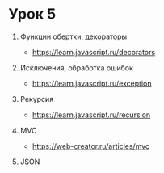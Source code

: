 # Урок 5

1. Функции обертки, декораторы
    - https://learn.javascript.ru/decorators

2. Исключения, обработка ошибок
    - https://learn.javascript.ru/exception

3. Рекурсия
    - https://learn.javascript.ru/recursion

4. MVC
    - https://web-creator.ru/articles/mvc

5. JSON